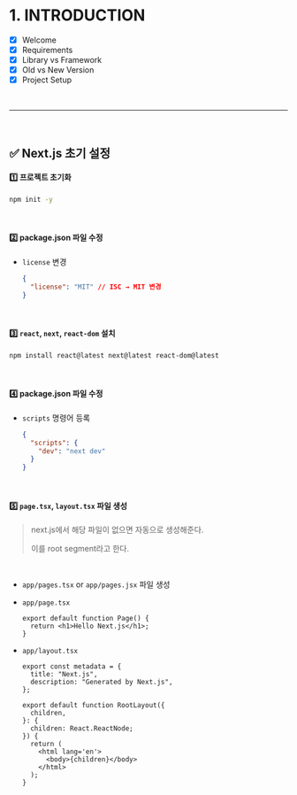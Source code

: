 # 1. INTRODUCTION

- [x] Welcome
- [x] Requirements
- [x] Library vs Framework
- [x] Old vs New Version
- [x] Project Setup

<br>

---

<br>

## ✅ Next.js 초기 설정

#### 1️⃣ 프로젝트 초기화

```bash
npm init -y
```

<br>

#### 2️⃣ package.json 파일 수정

- `license` 변경

  ```json
  {
    "license": "MIT" // ISC → MIT 변경
  }
  ```

<br>

#### 3️⃣ `react`, `next`, `react-dom` 설치

```bash
npm install react@latest next@latest react-dom@latest
```

<br>

#### 4️⃣ package.json 파일 수정

- `scripts` 명령어 등록

  ```json
  {
    "scripts": {
      "dev": "next dev"
    }
  }
  ```

<br>

#### 5️⃣ `page.tsx`, `layout.tsx` 파일 생성

> next.js에서 해당 파일이 없으면 자동으로 생성해준다.
>
> 이를 root segment라고 한다.

<br>

- `app/pages.tsx` or `app/pages.jsx` 파일 생성
- `app/page.tsx`
  ```tsx
  export default function Page() {
    return <h1>Hello Next.js</h1>;
  }
  ```
- `app/layout.tsx`

  ```tsx
  export const metadata = {
    title: "Next.js",
    description: "Generated by Next.js",
  };

  export default function RootLayout({
    children,
  }: {
    children: React.ReactNode;
  }) {
    return (
      <html lang='en'>
        <body>{children}</body>
      </html>
    );
  }
  ```
